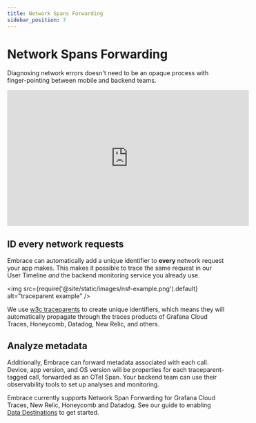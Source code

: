 ```yaml
---
title: Network Spans Forwarding
sidebar_position: 7
---
```


# Network Spans Forwarding

Diagnosing network errors doesn't need to be an opaque process with finger-pointing between mobile and backend teams.

<div>
    <iframe width="560" height="315" src="https://www.youtube.com/embed/jJVlc8F89Qo?si=-udHrlujEMiTsOuV" title="YouTube video player" frameborder="0" allow="accelerometer; autoplay; clipboard-write; encrypted-media; gyroscope; picture-in-picture; web-share" referrerpolicy="strict-origin-when-cross-origin" allowfullscreen></iframe>
</div>

## ID every network requests
Embrace can automatically add a unique identifier to **every** network request your app makes.  This makes it possible to trace the same request in our User Timeline *and* the backend monitoring service you already use.

<img src={require('@site/static/images/nsf-example.png').default} alt="traceparent example" />

We use [w3c traceparents](https://www.w3.org/TR/trace-context-1/#traceparent-header) to create unique identifiers, which means they will automatically propagate through the traces products of Grafana Cloud Traces, Honeycomb, Datadog, New Relic, and others.


## Analyze metadata

Additionally, Embrace can forward metadata associated with each call.  Device, app version, and OS version will be properties for each traceparent-tagged call, forwarded as an OTel Span.  Your backend team can use their observability tools to set up analyses and monitoring.

Embrace currently supports Network Span Forwarding for Grafana Cloud Traces, New Relic, Honeycomb and Datadog.  See our guide to enabling [Data Destinations](/data-destinations/) to get started.

